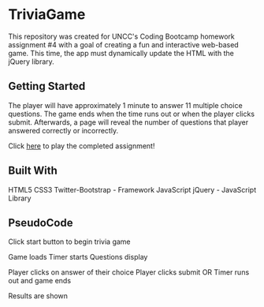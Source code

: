 # TriviaGame
This repository was created for UNCC's Coding Bootcamp homework assignment #4 with a goal of creating a fun and interactive web-based game. This time, the app must dynamically update the HTML with the jQuery library.

## Getting Started
The player will have approximately 1 minute to answer 11 multiple choice questions.  The game ends when the time runs out or when the player clicks submit.  Afterwards, a page will reveal the number of questions that player answered correctly or incorrectly.  

Click [here](https://buchananc.github.io/TriviaGame/) to play the completed assignment!

## Built With
HTML5
CSS3
Twitter-Bootstrap - Framework
JavaScript
jQuery - JavaScript Library

## PseudoCode
Click start button to begin trivia game

Game loads
    Timer starts
    Questions display

Player clicks on answer of their choice
    Player clicks submit
    OR
    Timer runs out and game ends
    
Results are shown
